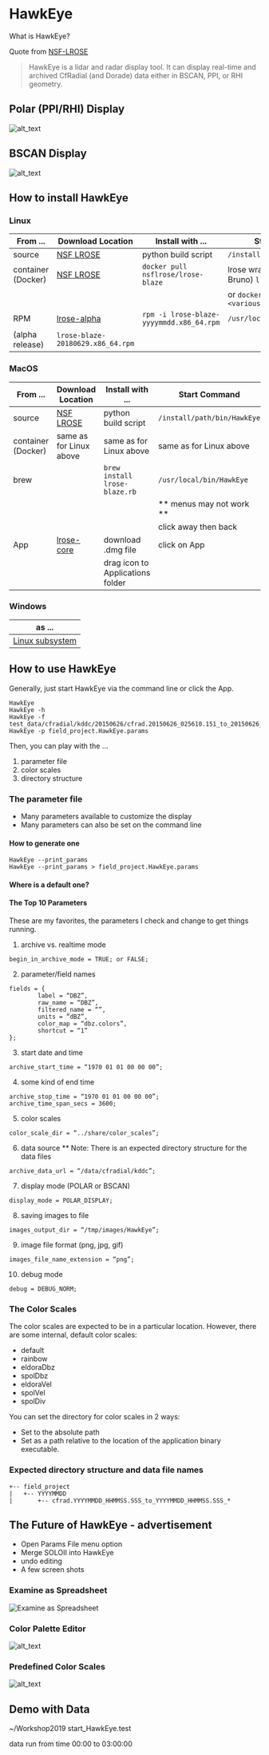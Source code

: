 # HawkEye
What is HawkEye?

Quote from [NSF-LROSE](https://nsf-lrose.github.io/howtorun_HawkEye.html)
> HawkEye is a lidar and radar display tool. It can display real-time and archived CfRadial (and Dorade) data either in BSCAN,  PPI, or RHI geometry.

## Polar (PPI/RHI) Display
![alt_text](./images/Polar_Display.png)


## BSCAN Display
![alt_text](./images/BSCAN_Display.png)

## How to install HawkEye

### Linux
| From ... | Download Location | Install with ... | Start Command |
|----------|-------------------|------------------|---------------|
| source   | [NSF LROSE](https://nsf-lrose.github.io/software.html)| python build script | `/install/path/bin/HawkEye`|
| container (Docker) | [NSF LROSE](https://nsf-lrose.github.io/software.html)| `docker pull nsflrose/lrose-blaze`| lrose wrapper script (ask Bruno) `lrose -h`| 
|          | | | or `docker run lrose-blaze <various args>`|
| RPM | [lrose-alpha](https://github.com/NCAR/lrose-alpha/releases)|`rpm -i lrose-blaze-yyyymmdd.x86_64.rpm` | `/usr/local/lrose/bin/HawkEye` |
| (alpha release)| `lrose-blaze-20180629.x86_64.rpm` | | |

### MacOS
| From ... | Download Location | Install with ... | Start Command |
|----------|-------------------|------------------|---------------|
| source   | [NSF LROSE](https://nsf-lrose.github.io/software.html)| python build script | `/install/path/bin/HawkEye`|
| container (Docker) | same as for Linux above | same as for Linux above| same as for Linux above|
| brew |  | `brew install lrose-blaze.rb` | `/usr/local/bin/HawkEye`|
|      |  |                            | ** menus may not work ** |
|      |  |                            | click away then back |
| App | [lrose-core](https://github.com/NCAR/lrose-core)| download .dmg file | click on App |
|     |                                                 | drag icon to Applications folder | |


### Windows
| as ... |
|----------|
|[Linux subsystem](https://github.com/NCAR/lrose-core/issues/61) |


## How to use HawkEye
Generally, just start HawkEye via the command line or click the App. 

```
HawkEye
HawkEye -h
HawkEye -f test_data/cfradial/kddc/20150626/cfrad.20150626_025610.151_to_20150626_030145.891_KDDC_v270_Surveillance_SUR.nc
HawkEye -p field_project.HawkEye.params
```

Then, you can play with the ...
1. parameter file
2. color scales
3. directory structure

### The parameter file

* Many parameters available to customize the display
* Many parameters can also be set on the command line

#### How to generate one
```
HawkEye --print_params 
HawkEye --print_params > field_project.HawkEye.params
```
#### Where is a default one?
#### The Top 10 Parameters

These are my favorites, the parameters I check and change to get things running.
1. archive vs. realtime mode
```
begin_in_archive_mode = TRUE; or FALSE;
```
2. parameter/field names
```
fields = {
        label = “DBZ”,
        raw_name = “DBZ”,
        filtered_name = “”,
        units = “dBZ”,
        color_map = “dbz.colors”,
        shortcut = “1”
};
```
3. start date and time
```
archive_start_time = “1970 01 01 00 00 00”;
```
4. some kind of end time 
```
archive_stop_time = “1970 01 01 00 00 00”;
archive_time_span_secs = 3600;
```
5. color scales
```
color_scale_dir = “../share/color_scales”;
```
6. data source ** Note: There is an expected directory structure for the data files
```
archive_data_url = “/data/cfradial/kddc”;
```
7. display mode (POLAR or BSCAN)
```
display_mode = POLAR_DISPLAY;
```
8. saving images to file
```
images_output_dir = “/tmp/images/HawkEye”;
```
9. image file format (png, jpg, gif)
```
images_file_name_extension = “png”;
```
10. debug mode
```
debug = DEBUG_NORM;
```

### The Color Scales
The color scales are expected to be in a particular location. However, there are some internal, default color scales:
*  default
*  rainbow
*  eldoraDbz
*  spolDbz
*  eldoraVel
*  spolVel
*  spolDiv

You can set the directory for color scales in 2 ways:
* Set to the absolute path
* Set as a path relative to the location of the application binary
executable.

### Expected directory structure and data file names
```
+-- field_project
|   +-- YYYYMMDD
|       +-- cfrad.YYYYMMDD_HHMMSS.SSS_to_YYYYMMDD_HHMMSS.SSS_*
```


## The Future of HawkEye - advertisement

* Open Params File menu option
* Merge SOLOII into HawkEye
* undo editing
* A few screen shots

### Examine as Spreadsheet
![Examine as Spreadsheet](./images/HawkEye_SOLOII_examine.png "Examine as Spreadsheet")

### Color Palette Editor
![alt_text](./images/HawkEye_SOLOII_color_palette.png "Color Palette Editor")

### Predefined Color Scales
![alt_text](./images/HawkEye_SOLOII_sample_color_palettes.png "Predefined Color Scales")

## Demo with Data
~/Workshop2019
start_HawkEye.test  

data run from time 00:00 to 03:00:00
